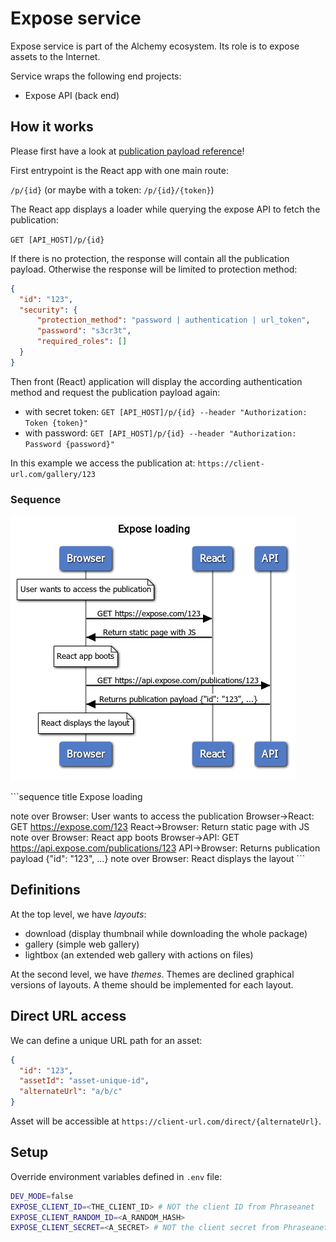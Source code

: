 # Expose service

Expose service is part of the Alchemy ecosystem.
Its role is to expose assets to the Internet.

Service wraps the following end projects:
- Expose API (back end)

## How it works

Please first have a look at [publication payload reference](./api/README.md)!

First entrypoint is the React app with one main route:

`/p/{id}` (or maybe with a token: `/p/{id}/{token}`)

The React app displays a loader while querying the expose API to fetch the publication:

`GET [API_HOST]/p/{id}`

If there is no protection, the response will contain all the publication payload.
Otherwise the response will be limited to protection method:
```json
{
  "id": "123",
  "security": {
      "protection_method": "password | authentication | url_token",
      "password": "s3cr3t",
      "required_roles": []
  }
}
```

Then front (React) application will display the according authentication method and request the publication payload again:

- with secret token: `GET [API_HOST]/p/{id} --header "Authorization: Token {token}"`
- with password: `GET [API_HOST]/p/{id} --header "Authorization: Password {password}"`


In this example we access the publication at:
`https://client-url.com/gallery/123`

### Sequence

![Sequence](doc/sequence.png "Request sequence")

​```sequence
title Expose loading

note over Browser: User wants to access the publication
Browser->React: GET https://expose.com/123
React->Browser: Return static page with JS
note over Browser: React app boots
Browser->API: GET https://api.expose.com/publications/123
API->Browser: Returns publication payload {"id": "123", ...}
note over Browser: React displays the layout
​```

## Definitions

At the top level, we have *layouts*:
- download (display thumbnail while downloading the whole package)
- gallery (simple web gallery)
- lightbox (an extended web gallery with actions on files)

At the second level, we have *themes*.
Themes are declined graphical versions of layouts.
A theme should be implemented for each layout.

## Direct URL access

We can define a unique URL path for an asset:

```json
{
  "id": "123",
  "assetId": "asset-unique-id",
  "alternateUrl": "a/b/c"
}
```

Asset will be accessible at `https://client-url.com/direct/{alternateUrl}`.


## Setup

Override environment variables defined in `.env` file:

```bash
DEV_MODE=false
EXPOSE_CLIENT_ID=<THE_CLIENT_ID> # NOT the client ID from Phraseanet
EXPOSE_CLIENT_RANDOM_ID=<A_RANDOM_HASH>
EXPOSE_CLIENT_SECRET=<A_SECRET> # NOT the client secret from Phraseanet
```
